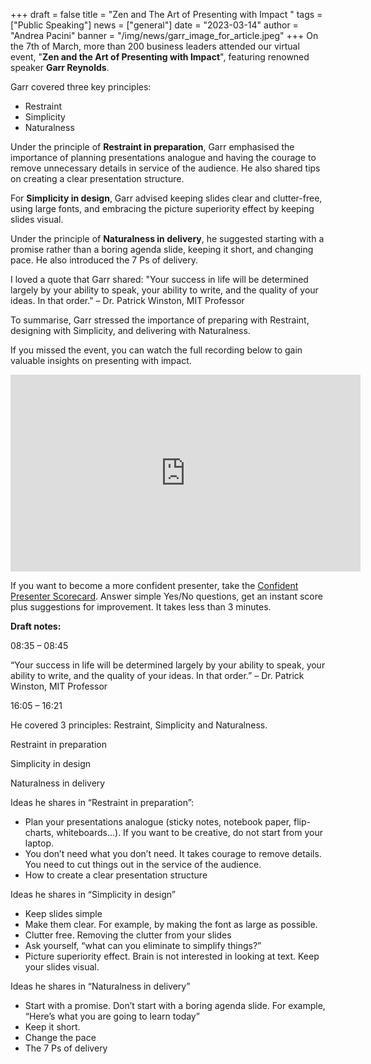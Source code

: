 +++
draft = false
title = "Zen and The Art of Presenting with Impact "
tags = ["Public Speaking"]
news = ["general"]
date = "2023-03-14"
author = "Andrea Pacini"
banner = "/img/news/garr_image_for_article.jpeg"
+++
On the 7th of March, more than 200 business leaders attended our virtual event, "**Zen and the Art of Presenting with Impact**", featuring renowned speaker **Garr Reynolds**. 

Garr covered three key principles: 

* Restraint
* Simplicity 
* Naturalness

Under the principle of **Restraint in preparation**, Garr emphasised the importance of planning presentations analogue and having the courage to remove unnecessary details in service of the audience. He also shared tips on creating a clear presentation structure.

For **Simplicity in design**, Garr advised keeping slides clear and clutter-free, using large fonts, and embracing the picture superiority effect by keeping slides visual.

Under the principle of **Naturalness in delivery**, he suggested starting with a promise rather than a boring agenda slide, keeping it short, and changing pace. He also introduced the 7 Ps of delivery.

I loved a quote that Garr shared: "Your success in life will be determined largely by your ability to speak, your ability to write, and the quality of your ideas. In that order." – Dr. Patrick Winston, MIT Professor

To summarise, Garr stressed the importance of preparing with Restraint, designing with Simplicity, and delivering with Naturalness. 

If you missed the event, you can watch the full recording below to gain valuable insights on presenting with impact.



<iframe width="560" height="315" src="https://www.youtube.com/embed/LtsFTX2KmeY" title="YouTube video player" frameborder="0" allow="accelerometer; autoplay; clipboard-write; encrypted-media; gyroscope; picture-in-picture; web-share" allowfullscreen></iframe>



If you want to become a more confident presenter, take the [Confident Presenter Scorecard](https://presentationscorecard.scoreapp.com/). Answer simple Yes/No questions, get an instant score plus suggestions for improvement. It takes less than 3 minutes.







**Draft notes:** 

08:35 – 08:45

“Your success in life will be determined largely by your ability to speak, your ability to write, and the quality of your ideas. In that order.” – Dr. Patrick Winston, MIT Professor 

16:05 – 16:21

He covered 3 principles: Restraint, Simplicity and Naturalness. 

Restraint in preparation

Simplicity in design 

Naturalness in delivery 

Ideas he shares in “Restraint in preparation”: 

* Plan your presentations analogue (sticky notes, notebook paper, flip-charts, whiteboards…). If you want to be creative, do not start from your laptop.  
* You don’t need what you don’t need. It takes courage to remove details. You need to cut things out in the service of the audience. 
* How to create a clear presentation structure 

Ideas he shares in “Simplicity in design” 

* Keep slides simple 
* Make them clear. For example, by making the font as large as possible.  
* Clutter free. Removing the clutter from your slides
* Ask yourself, “what can you eliminate to simplify things?” 
* Picture superiority effect. Brain is not interested in looking at text. Keep your slides visual. 

Ideas he shares in “Naturalness in delivery”

* Start with a promise. Don’t start with a boring agenda slide. For example, “Here’s what you are going to learn today”
* Keep it short. 
* Change the pace 
* The 7 Ps of delivery